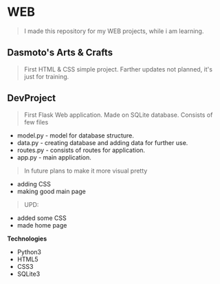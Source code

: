 # WEB
> I made this repository for my WEB projects, while i am learning. 
## Dasmoto's Arts & Crafts
> First HTML & CSS simple project. Farther updates not planned, it's just for training.
## DevProject
> First Flask Web application. Made on SQLite database. Consists of few files 
- model.py - model for database structure. 
- data.py - creating database and adding data for further use. 
- routes.py - consists of routes for application. 
- app.py - main application. 
> In future plans to make it more visual pretty
- adding CSS
- making good main page
> UPD:
- added some CSS
- made home page


**Technologies**

- Python3
- HTML5
- CSS3
- SQLite3
